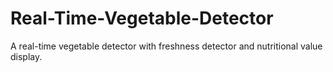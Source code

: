 # Real-Time-Vegetable-Detector
A real-time vegetable detector with freshness detector and nutritional value display.
